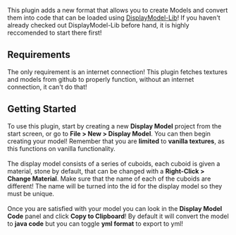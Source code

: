This plugin adds a new format that allows you to create Models and convert them into code that can be loaded using [DisplayModel-Lib](https://github.com/LordIdra/DisplayModelLib)! If you haven't already checked out DisplayModel-Lib before hand, it is highly reccomended to start there first!
## Requirements
The only requirement is an internet connection! This plugin fetches textures and models from github to properly function, without an internet connection, it can't do that!
## Getting Started
To use this plugin, start by creating a new **Display Model** project from the start screen, or go to **File > New > Display Model**. You can then begin creating your model! Remember that you are **limited** to **vanilla textures**, as this functions on vanilla functionality.
<br><br>
The display model consists of a series of cuboids, each cuboid is given a material, stone by default, that can be changed with a **Right-Click > Change Material**. Make sure that the name of each of the cuboids are different! The name will be turned into the id for the display model so they must be unique.
<br><br>
Once you are satisfied with your model you can look in the **Display Model Code** panel and click **Copy to Clipboard**! By default it will convert the model to **java code** but you can toggle **yml format** to export to yml!